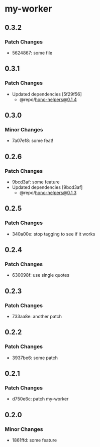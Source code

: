 # my-worker

## 0.3.2

### Patch Changes

- 5624867: some file

## 0.3.1

### Patch Changes

- Updated dependencies [5f29f56]
  - @repo/hono-helpers@0.1.4

## 0.3.0

### Minor Changes

- 7a07ef8: some feat!

## 0.2.6

### Patch Changes

- 9bcd3af: some feature
- Updated dependencies [9bcd3af]
  - @repo/hono-helpers@0.1.3

## 0.2.5

### Patch Changes

- 340a00e: stop tagging to see if it works

## 0.2.4

### Patch Changes

- 630098f: use single quotes

## 0.2.3

### Patch Changes

- 733aa8e: another patch

## 0.2.2

### Patch Changes

- 3937be6: some patch

## 0.2.1

### Patch Changes

- d750e6c: patch my-worker

## 0.2.0

### Minor Changes

- 1861ffd: some feature

